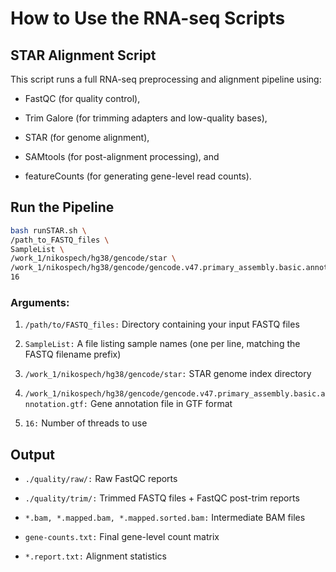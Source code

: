 # How to Use the RNA-seq Scripts

## STAR Alignment Script
This script runs a full RNA-seq preprocessing and alignment pipeline using:

- FastQC (for quality control),

- Trim Galore (for trimming adapters and low-quality bases),

- STAR (for genome alignment),

- SAMtools (for post-alignment processing), and

- featureCounts (for generating gene-level read counts).

##  Run the Pipeline

```bash
bash runSTAR.sh \
/path_to_FASTQ_files \
SampleList \
/work_1/nikospech/hg38/gencode/star \
/work_1/nikospech/hg38/gencode/gencode.v47.primary_assembly.basic.annotation.gtf \
16
```

### Arguments:

1. `/path/to/FASTQ_files:` Directory containing your input FASTQ files

2. `SampleList:` A file listing sample names (one per line, matching the FASTQ filename prefix)

3. `/work_1/nikospech/hg38/gencode/star:` STAR genome index directory

4. `/work_1/nikospech/hg38/gencode/gencode.v47.primary_assembly.basic.annotation.gtf:` Gene annotation file in GTF format

5. `16:` Number of threads to use

## Output

- `./quality/raw/:` Raw FastQC reports

- `./quality/trim/:` Trimmed FASTQ files + FastQC post-trim reports

- `*.bam, *.mapped.bam, *.mapped.sorted.bam:` Intermediate BAM files

- `gene-counts.txt:` Final gene-level count matrix

- `*.report.txt:` Alignment statistics
